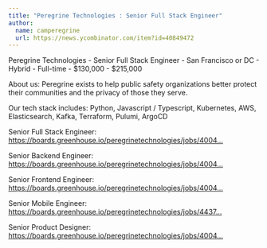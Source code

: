 ```yaml
---
title: "Peregrine Technologies : Senior Full Stack Engineer"
author:
  name: camperegrine
  url: https://news.ycombinator.com/item?id=40849472
---
```

Peregrine Technologies - Senior Full Stack Engineer - San Francisco or DC - Hybrid - Full-time - $130,000 - $215,000

About us: Peregrine exists to help public safety organizations better protect their communities and the privacy of those they serve.

Our tech stack includes: Python, Javascript &#x2F; Typescript, Kubernetes, AWS, Elasticsearch, Kafka, Terraform, Pulumi, ArgoCD

Senior Full Stack Engineer: <a href="https:&#x2F;&#x2F;boards.greenhouse.io&#x2F;peregrinetechnologies&#x2F;jobs&#x2F;4004476005" rel="nofollow">https:&#x2F;&#x2F;boards.greenhouse.io&#x2F;peregrinetechnologies&#x2F;jobs&#x2F;4004...</a>

Senior Backend Engineer: <a href="https:&#x2F;&#x2F;boards.greenhouse.io&#x2F;peregrinetechnologies&#x2F;jobs&#x2F;4004475005" rel="nofollow">https:&#x2F;&#x2F;boards.greenhouse.io&#x2F;peregrinetechnologies&#x2F;jobs&#x2F;4004...</a>

Senior Frontend Engineer: <a href="https:&#x2F;&#x2F;boards.greenhouse.io&#x2F;peregrinetechnologies&#x2F;jobs&#x2F;4004478005" rel="nofollow">https:&#x2F;&#x2F;boards.greenhouse.io&#x2F;peregrinetechnologies&#x2F;jobs&#x2F;4004...</a>

Senior Mobile Engineer: <a href="https:&#x2F;&#x2F;boards.greenhouse.io&#x2F;peregrinetechnologies&#x2F;jobs&#x2F;4437524005" rel="nofollow">https:&#x2F;&#x2F;boards.greenhouse.io&#x2F;peregrinetechnologies&#x2F;jobs&#x2F;4437...</a>

Senior Product Designer: <a href="https:&#x2F;&#x2F;boards.greenhouse.io&#x2F;peregrinetechnologies&#x2F;jobs&#x2F;4004499005" rel="nofollow">https:&#x2F;&#x2F;boards.greenhouse.io&#x2F;peregrinetechnologies&#x2F;jobs&#x2F;4004...</a>

